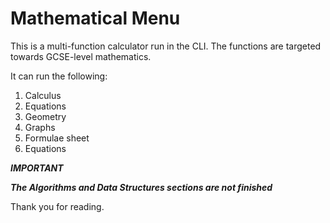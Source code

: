 
# Mathematical Menu

This is a multi-function calculator run in the CLI. The functions are targeted towards GCSE-level mathematics.

It can run the following:

1. Calculus
2. Equations
3. Geometry
4. Graphs
5. Formulae sheet
6. Equations

***IMPORTANT***

***The Algorithms and Data Structures sections are not finished***

Thank you for reading.
